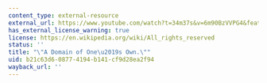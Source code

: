 ```yaml
---
content_type: external-resource
external_url: https://www.youtube.com/watch?t=34m37s&v=6m90BzVVPG4&feature=youtu.be
has_external_license_warning: true
license: https://en.wikipedia.org/wiki/All_rights_reserved
status: ''
title: "\"A Domain of One\u2019s Own.\""
uid: b21c63d6-0877-4194-b141-cf9d28ea2f94
wayback_url: ''
---
```

